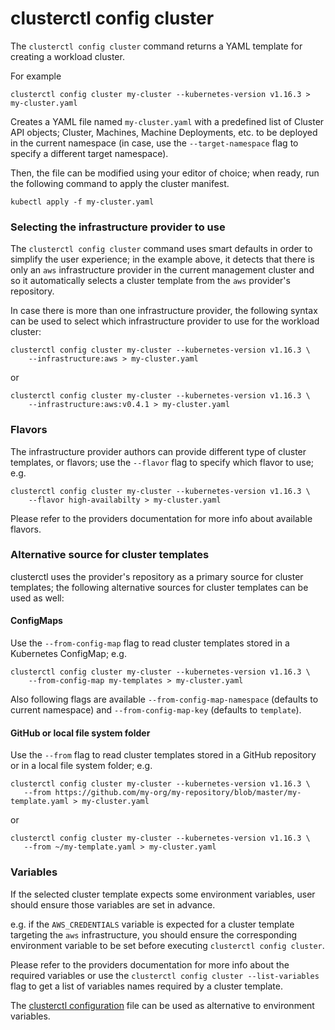 # clusterctl config cluster

The `clusterctl config cluster` command returns a YAML template for creating a workload cluster.

For example

```
clusterctl config cluster my-cluster --kubernetes-version v1.16.3 > my-cluster.yaml
```

Creates a YAML file named `my-cluster.yaml` with a predefined list of Cluster API objects; Cluster, Machines,
Machine Deployments, etc. to be deployed in the current namespace (in case, use the `--target-namespace` flag to 
specify a different target namespace).

Then, the file can be modified using your editor of choice; when ready, run the following command
to apply the cluster manifest.

```
kubectl apply -f my-cluster.yaml
```

### Selecting the infrastructure provider to use

The `clusterctl config cluster` command uses smart defaults in order to simplify the user experience; in the example above,
it detects that there is only an `aws` infrastructure provider in the current management cluster and so it automatically 
selects a cluster template from the `aws` provider's repository. 

In case there is more than one infrastructure provider, the following syntax can be used to select which infrastructure
provider to use for the workload cluster:

```
clusterctl config cluster my-cluster --kubernetes-version v1.16.3 \
    --infrastructure:aws > my-cluster.yaml
```

or

```
clusterctl config cluster my-cluster --kubernetes-version v1.16.3 \
    --infrastructure:aws:v0.4.1 > my-cluster.yaml
```

### Flavors

The infrastructure provider authors can provide different type of cluster templates, or flavors; use the `--flavor` flag
to specify which flavor to use; e.g.

```
clusterctl config cluster my-cluster --kubernetes-version v1.16.3 \
    --flavor high-availabilty > my-cluster.yaml
```

Please refer to the providers documentation for more info about available flavors.

### Alternative source for cluster templates

clusterctl uses the provider's repository as a primary source for cluster templates; the following alternative sources 
for cluster templates can be used as well:

#### ConfigMaps

Use the `--from-config-map` flag to read cluster templates stored in a Kubernetes ConfigMap; e.g.

```
clusterctl config cluster my-cluster --kubernetes-version v1.16.3 \
    --from-config-map my-templates > my-cluster.yaml
```

Also following flags are available `--from-config-map-namespace` (defaults to current namespace) and `--from-config-map-key`
(defaults to `template`).

#### GitHub or local file system folder

Use the `--from` flag to read cluster templates stored in a GitHub repository or in a local file system folder; e.g.

```
clusterctl config cluster my-cluster --kubernetes-version v1.16.3 \
   --from https://github.com/my-org/my-repository/blob/master/my-template.yaml > my-cluster.yaml
```

or

```
clusterctl config cluster my-cluster --kubernetes-version v1.16.3 \
   --from ~/my-template.yaml > my-cluster.yaml
```

### Variables

If the selected cluster template expects some environment variables, user should ensure those variables are set in advance.

e.g. if the `AWS_CREDENTIALS` variable is expected for a cluster template targeting the `aws` infrastructure, you
should ensure the corresponding environment variable to be set before executing `clusterctl config cluster`.

Please refer to the providers documentation for more info about the required variables or use the 
`clusterctl config cluster --list-variables` flag to get a list of variables names required by a cluster template.

The [clusterctl configuration](./commands/configuration.md) file can be used as alternative to environment variables.
